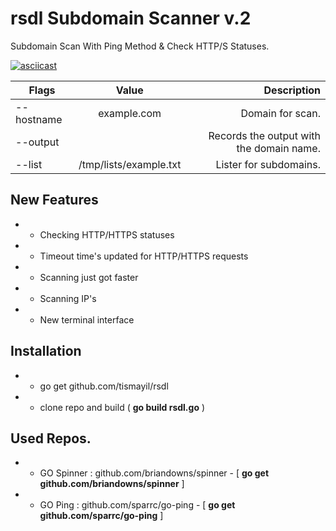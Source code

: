 # rsdl Subdomain Scanner v.2
Subdomain Scan With Ping Method & Check HTTP/S Statuses.


[![asciicast](https://asciinema.org/a/w3PxQLza7NjAIB2nevGf7887C.svg)](https://asciinema.org/a/w3PxQLza7NjAIB2nevGf7887C)


| Flags        | Value         | Description  |
| ------------ |:-------------:| -----:|
| --hostname   | example.com | Domain for scan. |
| --output     |  | Records the output with the domain name. |
| --list       | /tmp/lists/example.txt | Lister for subdomains.


## New Features
* - Checking HTTP/HTTPS statuses
* - Timeout time's updated for HTTP/HTTPS requests
* - Scanning just got faster
* - Scanning IP's
* - New terminal interface

## Installation

* - go get github.com/tismayil/rsdl
* - clone repo and build ( **go build rsdl.go** )


## Used Repos.

* - GO Spinner : github.com/briandowns/spinner - [ **go get github.com/briandowns/spinner** ]
* - GO Ping    : github.com/sparrc/go-ping     - [ **go get github.com/sparrc/go-ping** ]
